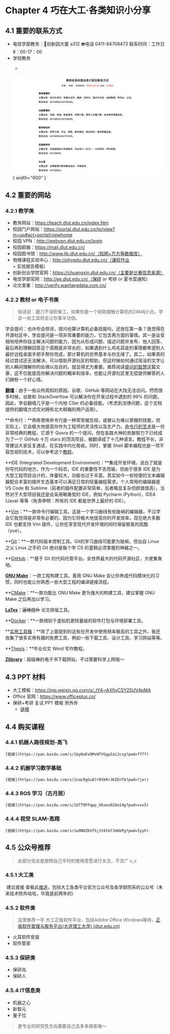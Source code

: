 # Chapter 4 巧在大工·各类知识小分享

##  4.1 重要的联系方式

- 电信学部教务：🌈创新园大厦 a312  ☎️电话 0411-84708473 联系时间：工作日 8：00-17：00
- 学校教务
  - <figure markdown>
  ![Image title](./images/tele.png){ width="600" }
  </figure>

##  4.2 重要的网站

###   4.2.1 教学类

- 教务网站：https://teach.dlut.edu.cn/index.htm
- 校园门户网站：https://portal.dlut.edu.cn/tp/view?m=up#act=portal/viewhome
- 校园 VPN：http://webvpn.dlut.edu.cn/login
- 校园邮箱：https://mail.dlut.edu.cn/
- 校园图书馆：http://www.lib.dlut.edu.cn/（知网+万方等数据库）
- 物理课程实验中心：http://phyedu.dlut.edu.cn/（课程作业 + 实验报告模板）
- 创新创业学院官网：https://chuangxin.dlut.edu.cn/（主要是比赛信息来源）
- 电信学部官网：http://ee.dlut.edu.cn/（保研 or 考研 or 夏令营通知）
- 论文查重：http://verify.wanfangdata.com.cn/

###   4.2.2 教材 or 电子书类

> 俗话说：磨刀不误砍柴工。如果你是一个刚刚接触计算机的24k纯小白，学会一些工具将会让你事半功倍。

学会提问：也许你会惊讶，提问也算计算机必备技能吗，还放在第一条？我觉得在开源社区中，学会提问是一项非常重要的能力，它包含两方面的事情。其一是会变相地培养你自主解决问题的能力，因为从形成问题、描述问题并发布、他人回答、最后再到理解回答这个周期是非常长的，如果遇到什么鸡毛蒜皮的事情都希望别人最好远程桌面手把手帮你完成，那计算机的世界基本与你无缘了。其二，如果真的经过尝试还无法解决，可以借助开源社区的帮助，但这时候如何通过简洁的文字让别人瞬间理解你的处境以及目的，就显得尤为重要。推荐阅读[提问的智慧](https://github.com/ryanhanwu/How-To-Ask-Questions-The-Smart-Way/blob/main/README-zh_CN.md)这篇文章，这不仅能提高你解决问题的概率和效率，也能让开源社区里无偿提供解答的人们拥有一个好心情。


[**翻墙**](必学工具/翻墙.md)：由于一些众所周知的原因，谷歌、GitHub 等网站在大陆无法访问。然而很多时候，谷歌和 StackOverflow 可以解决你在开发过程中遇到的 99% 的问题。因此，学会翻墙几乎是一个内地 CSer 的必备技能。（考虑到法律问题，这个文档提供的翻墙方式仅对拥有北大邮箱的用户适用）。

**命令行：**熟练使用命令行是一种常常被忽视，或被认为难以掌握的技能，但实际上，它会极大地提高你作为工程师的灵活性以及生产力。[命令行的艺术](https://github.com/jlevy/the-art-of-command-line/blob/master/README-zh.md)是一份非常经典的教程，它源于 Quora 的一个提问，但在各路大神的贡献努力下已经成为了一个 GitHub 十万 stars 的顶流项目，被翻译成了十几种语言。教程不长，非常建议大家反复通读，在实践中内化吸收。同时，掌握 Shell 脚本编程也是一项不容忽视的技术，可以参考这个[教程](https://www.shellscript.sh/)。

**IDE (Integrated Development Environment)：**集成开发环境，说白了就是你写代码的地方。作为一个码农，IDE 的重要性不言而喻，但由于很多 IDE 是为大型工程项目设计的，体量较大，功能也过于丰富。其实如今一些轻便的文本编辑器配合丰富的插件生态基本可以满足日常的轻量编程需求。个人常用的编辑器是 VS Code 和 Sublime（前者的插件配置非常简单，后者略显复杂但颜值很高）。当然对于大型项目我还是会采用略重型的 IDE，例如 Pycharm (Python)，IDEA (Java) 等等（免责申明：所有的 IDE 都是世界上最好的 IDE）。

**[Vim](必学工具/Vim.md)：**一款命令行编辑工具。这是一个学习曲线有些陡峭的编辑器，不过学会它我觉得是非常有必要的，因为它将极大地提高你的开发效率。现在绝大多数 IDE 也都支持 Vim 插件，让你在享受现代开发环境的同时保留极客的炫酷（yue）。

**[Git](必学工具/Git.md)：**一款代码版本控制工具。Git的学习曲线可能更为陡峭，但出自 Linux 之父 Linus 之手的 Git 绝对是每个学 CS 的童鞋必须掌握的神器之一。

**[GitHub](必学工具/GitHub.md)：**基于 Git 的代码托管平台。全世界最大的代码开源社区，大佬集聚地。

**[GNU Make](必学工具/GNU_Make.md)**：一款工程构建工具。善用 GNU Make 会让你养成代码模块化的习惯，同时也能让你熟悉一些大型工程的编译链接流程。

**[CMake](必学工具/CMake.md)：**一款功能比 GNU Make 更为强大的构建工具，建议掌握 GNU Make 之后再加以学习。

**[LaTex](必学工具/LaTeX.md)：**<del>逼格提升</del> 论文排版工具。

**[Docker](必学工具/Docker.md)：**一款相较于虚拟机更轻量级的软件打包与环境部署工具。

**[实用工具箱](必学工具/tools.md)：**除了上面提到的这些在开发中使用频率极高的工具之外，我还收集了很多实用有趣的免费工具，例如一些下载工具、设计工具、学习网站等等。

**[Thesis](必学工具/thesis.md)：**毕业论文 Word 写作教程。

**[Zlibrary](https://singlelogin.re/)**：超级棒的电子书下载网站，不过需要科学上网哦～



##  4.3  PPT 材料

- 大工模板：https://mp.weixin.qq.com/s/_tY4-rAXfivCSY25UV4pMA
- Office 官网：https://www.officeplus.cn/
- 保研+考研 复试 PPT 模板 🈲️外传
  - [链接](https://pan.baidu.com/s/1VLrToFsiIcnSxGjP1qp3tw?pwd=ffff)

##    4.4 购买课程

###     4.4.1 机器人路径规划-高飞

    [链接](https://pan.baidu.com/s/1by0oEvOMsNTVGgpZaiJcsg?pwd=ffff)

###     4.4.2 机器学习数学基础

    [链接](https://pan.baidu.com/s/1naLRgGuA7rRXkRrJKIEnTA?pwd=7jer)

###     4.4.3 ROS 学习（古月居）

    [链接](https://pan.baidu.com/s/1UTT9FFqpp_Ubxex02OoI4g?pwd=vxx5)

###     4.4.4 视觉 SLAM-高翔

    [链接](https://pan.baidu.com/s/1w9N8ZKVfSjJt6tb7JmbbPg?pwd=3yyh)


## 4.5  公众号推荐

> 此部分完全是按照自己平时的使用意愿进行关注，不含广 ಠ_ಠ

### 4.5.1 大工类

​	建议直接 查看此[推送](https://mp.weixin.qq.com/s/-b4HS6X5ISOcg80JQw9uWg)，包括大工各类平台官方公众号及各学部院系的公众号（未来技术除外哈哈，毕竟是前两年的）

### 4.5.2 软件类

> 这里推荐一手 大工正版软件平台，包括Adobe Office Windows等待，[正版软件管理与服务平台(大连理工大学) (dlut.edu.cn)](http://ms.dlut.edu.cn/)

- 火耳软件安装
- 软件管家

### 4.5.3 保研类

- 保研岛
- 保研人

### 4.5.4 IT信息类

- 机器之心
- 新智元
- 量子位

> 更专业的研究性方向需要自己去多多探索咯～




<script src="https://giscus.app/client.js"
        data-repo="AnonymousDUTAI/SREKCARC-IA-TUD"
        data-repo-id="R_kgDOKG3dKg"
        data-category="General"
        data-category-id="DIC_kwDOKG3dKs4CYmFw"
        data-mapping="pathname"
        data-strict="0"
        data-reactions-enabled="1"
        data-emit-metadata="0"
        data-input-position="top"
        data-theme="preferred_color_scheme"
        data-lang="zh-CN"
        data-loading="lazy"
        crossorigin="anonymous"
        async>
</script>

<script>
    var palette = __get("__palette")
    if (palette && typeof palette.color === "object") {
        if (palette.color.scheme === "slate") {
            const giscus = document.querySelector("script[src*=giscus]")
            giscus.setAttribute("data-theme", "dark_protanopia")
        }
    }

    document.addEventListener("DOMContentLoaded", function () {
        const ref = document.querySelector("[data-md-component=palette]")
        ref.addEventListener("change", function () {
            var palette = __get("__palette")
            if (palette && typeof palette.color === "object") {
                const theme = palette.color.scheme === "slate" ? "dark_protanopia" : "light_protanopia"
                const frame = document.querySelector(".giscus-frame")
                frame.contentWindow.postMessage({
                    giscus: { setConfig: { theme } }
                }, "https://giscus.app")
            }
        })
    })
</script>